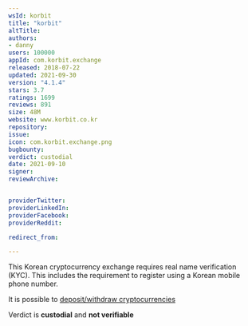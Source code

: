 ```yaml
---
wsId: korbit
title: "korbit"
altTitle: 
authors:
- danny
users: 100000
appId: com.korbit.exchange
released: 2018-07-22
updated: 2021-09-30
version: "4.1.4"
stars: 3.7
ratings: 1699
reviews: 891
size: 48M
website: www.korbit.co.kr
repository: 
issue: 
icon: com.korbit.exchange.png
bugbounty: 
verdict: custodial
date: 2021-09-10
signer: 
reviewArchive:


providerTwitter: 
providerLinkedIn: 
providerFacebook: 
providerReddit: 

redirect_from:

---
```



This Korean cryptocurrency exchange requires real name verification (KYC). This includes the requirement to register using a Korean mobile phone number. 

It is possible to [deposit/withdraw cryptocurrencies](https://exchange.korbit.co.kr/faq/articles/?id=3zTUYk2ambpj6u4ZWhsWvJ)

Verdict is **custodial** and **not verifiable**




